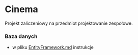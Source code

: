 # Cinema
Projekt zaliczeniowy na przedmiot projektowanie zespołowe.

### Baza danych
* w pliku [EntityFramework.md](https://github.com/DudaKamil/cinema/blob/master/EntityFramework.md) instrukcje
